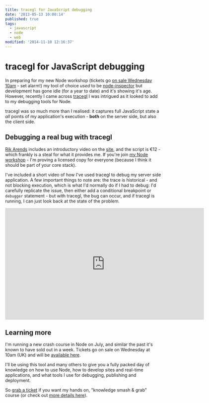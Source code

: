 ```yaml
---
title: tracegl for JavaScript debugging
date: '2013-05-13 10:00:14'
published: true
tags:
  - javascript
  - node
  - web
modified: '2014-11-10 12:16:37'
---
```

# tracegl for JavaScript debugging

In preparing for my new Node workshop (tickets go [on sale Wednesday 10am](https://leftlogic.stagehq.com/events/2287) - set alarm!) my tool of choice *used* to be [node-inspector](https://github.com/dannycoates/node-inspector) but development has gone idle (for a year to date) and it's showing it's age. However, recently I came across [tracegl](http://trace.gl) I was intrigued as it looked to add to my debugging tools for Node.

tracegl was so much more than I realised: it captures full JavaScript state a *all* points of my application's execution - **both** on the server side, but also the client side.

<!--more-->

## Debugging a real bug with tracegl

[Rik Arends](http://twitter.com/rikarends) includes an introductory video on the [site](http://trace.gl), and the script is €12 - which frankly is a steal for what it provides me. If you're join [my Node workshop](https://leftlogic.stagehq.com/events/2287) - I'm proving a licensed copy for everyone (because I think it should be part of your core stack).

I've included a short video of how I've used tracegl to debug my server side application. A few important things to note are: the trace is historical - and not blocking execution, which is what I'd normally do if I had to debug: I'd carefully replicate the issue, then either add a conditional breakpoint or `debugger` statement - but with tracegl, the bug can occur, and if tracegl is running, I can just look back at the state of the problem.

<iframe width="640" height="360" src="https://www.youtube-nocookie.com/embed/TW6uMJtbVrk?rel=0" frameborder="0" allowfullscreen></iframe>

## Learning more

I'm running a new crash course in Node on July, and similar the past it's known to have sold out in a week. Tickets go on sale on Wednesday at 10am (UK) and will be [available here](https://leftlogic.stagehq.com/events/2287).

I'll be using this tool and many others to give you a fully packed day of knowledge on how to use Node, how to develop sites and real-time applications, and what tools I use for debugging, publishing and deployment.

So [grab a ticket](https://leftlogic.stagehq.com/events/2287) if you want my hands on, "knowledge smash & grab" course (or check out [more details here](http://leftlogic.com/training#node1day)).
